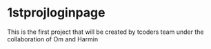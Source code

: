 # 1stprojloginpage
This is the first project that will be created by tcoders team under the collaboration of Om and Harmin
